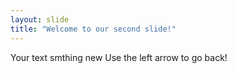 ```yaml
---
layout: slide
title: "Welcome to our second slide!"
---
```

Your text smthing new
Use the left arrow to go back!
